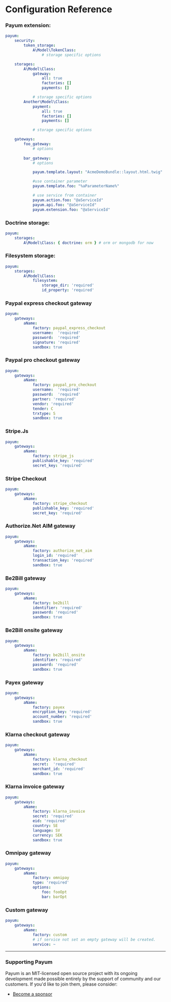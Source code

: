 # Configuration Reference

### Payum extension:

```yaml
payum:
    security:
        token_storage:
            A\Model\TokenClass:
                # storage specific options

    storages:
        A\Model\Class:
            gateway:
                all: true 
                factories: []
                payments: []

            # storage specific options
        Another\Model\Class:
            payment:
                all: true 
                factories: []
                payments: []

            # storage specific options

    gateways:
        foo_gateway:
            # options
                
        bar_gateway:
            # options

            payum.template.layout: "AcmeDemoBundle::layout.html.twig"

            #use container parameter
            payum.template.foo: "%aParameterName%"

            # use service from container
            payum.action.foo: "@aServiceId"
            payum.api.foo: "@aServiceId"
            payum.extension.foo: "@aServiceId"
```

### Doctrine storage:

```yaml
payum:
    storages:
        A\Model\Class: { doctrine: orm } # orm or mongodb for now
```

### Filesystem storage:

```yaml
payum:
    storages:
        A\Model\Class:
            filesystem:
                storage_dir: 'required'
                id_property: 'required'
```

### Paypal express checkout gateway

```yaml
payum:
    gateways:
        aName:
            factory: paypal_express_checkout
            username:  'required'
            password:  'required'
            signature: 'required'
            sandbox: true
```

### Paypal pro checkout gateway

```yaml
payum:
    gateways:
        aName:
            factory: paypal_pro_checkout
            username:  'required'
            password:  'required'
            partner: 'required'
            vendor: 'required'
            tender: C
            trxtype: S
            sandbox: true
```

### Stripe.Js

```yaml
payum:
    gateways:
        aName:
            factory: stripe_js
            publishable_key: 'required'
            secret_key: 'required'
```

### Stripe Checkout

```yaml
payum:
    gateways:
        aName:
            factory: stripe_checkout
            publishable_key: 'required'
            secret_key: 'required'
```

### Authorize.Net AIM gateway

```yaml
payum:
    gateways:
        aName:
            factory: authorize_net_aim
            login_id: 'required'
            transaction_key: 'required'
            sandbox: true
```

### Be2Bill gateway

```yml
payum:
    gateways:
        aName:
            factory: be2bill
            identifier: 'required'
            password: 'required'
            sandbox: true
```

### Be2Bill onsite gateway

```yml
payum:
    gateways:
        aName:
            factory: be2bill_onsite
            identifier: 'required'
            password: 'required'
            sandbox: true
```

### Payex gateway

```yml
payum:
    gateways:
        aName:
            factory: payex
            encryption_key: 'required'
            account_number: 'required'
            sandbox: true
```

### Klarna checkout gateway

```yml
payum:
    gateways:
        aName:
            factory: klarna_checkout
            secret:  'required'
            merchant_id: 'required'
            sandbox: true
```

### Klarna invoice gateway

```yml
payum:
    gateways:
        aName:
            factory: klarna_invoice
            secret: 'required'
            eid: 'required'
            country: SE
            language: SV
            currency: SEK
            sandbox: true
```

### Omnipay gateway

```yml
payum:
    gateways:
        aName:
            factory: omnipay
            type: 'required'
            options:
                foo: fooOpt
                bar: barOpt
```

### Custom gateway

```yaml
payum:
    gateways:
        aName:
            factory: custom
            # if service not set an empty gateway will be created.
            service: ~
```

***

### Supporting Payum

Payum is an MIT-licensed open source project with its ongoing development made possible entirely by the support of community and our customers. If you'd like to join them, please consider:

* [Become a sponsor](https://github.com/sponsors/Payum)

